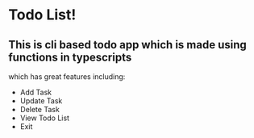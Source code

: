 # Todo List!
## This is cli based todo app which is made using functions in typescripts 
which has great features including:
* Add Task
* Update Task
* Delete Task
* View Todo List
* Exit
